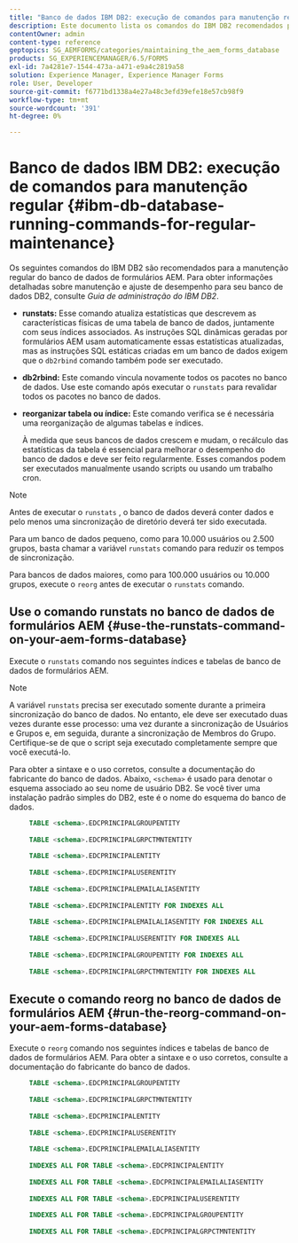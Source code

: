 ```yaml
---
title: "Banco de dados IBM DB2: execução de comandos para manutenção regular"
description: Este documento lista os comandos do IBM DB2 recomendados para a manutenção regular do banco de dados de formulários AEM.
contentOwner: admin
content-type: reference
geptopics: SG_AEMFORMS/categories/maintaining_the_aem_forms_database
products: SG_EXPERIENCEMANAGER/6.5/FORMS
exl-id: 7a4281e7-1544-473a-a471-e9a4c2819a58
solution: Experience Manager, Experience Manager Forms
role: User, Developer
source-git-commit: f6771bd1338a4e27a48c3efd39efe18e57cb98f9
workflow-type: tm+mt
source-wordcount: '391'
ht-degree: 0%

---
```


# Banco de dados IBM DB2: execução de comandos para manutenção regular {#ibm-db-database-running-commands-for-regular-maintenance}

Os seguintes comandos do IBM DB2 são recomendados para a manutenção regular do banco de dados de formulários AEM. Para obter informações detalhadas sobre manutenção e ajuste de desempenho para seu banco de dados DB2, consulte *Guia de administração do IBM DB2*.

* **runstats:** Esse comando atualiza estatísticas que descrevem as características físicas de uma tabela de banco de dados, juntamente com seus índices associados. As instruções SQL dinâmicas geradas por formulários AEM usam automaticamente essas estatísticas atualizadas, mas as instruções SQL estáticas criadas em um banco de dados exigem que o `db2rbind` comando também pode ser executado.
* **db2rbind:** Este comando vincula novamente todos os pacotes no banco de dados. Use este comando após executar o `runstats` para revalidar todos os pacotes no banco de dados.
* **reorganizar tabela ou índice:** Este comando verifica se é necessária uma reorganização de algumas tabelas e índices.

  À medida que seus bancos de dados crescem e mudam, o recálculo das estatísticas da tabela é essencial para melhorar o desempenho do banco de dados e deve ser feito regularmente. Esses comandos podem ser executados manualmente usando scripts ou usando um trabalho cron.

>[!NOTE]
>
>Antes de executar o `runstats` , o banco de dados deverá conter dados e pelo menos uma sincronização de diretório deverá ter sido executada.

Para um banco de dados pequeno, como para 10.000 usuários ou 2.500 grupos, basta chamar a variável `runstats` comando para reduzir os tempos de sincronização.

Para bancos de dados maiores, como para 100.000 usuários ou 10.000 grupos, execute o `reorg` antes de executar o `runstats` comando.

## Use o comando runstats no banco de dados de formulários AEM {#use-the-runstats-command-on-your-aem-forms-database}

Execute o `runstats` comando nos seguintes índices e tabelas de banco de dados de formulários AEM.

>[!NOTE]
>
>A variável `runstats` precisa ser executado somente durante a primeira sincronização do banco de dados. No entanto, ele deve ser executado duas vezes durante esse processo: uma vez durante a sincronização de Usuários e Grupos e, em seguida, durante a sincronização de Membros do Grupo. Certifique-se de que o script seja executado completamente sempre que você executá-lo.

Para obter a sintaxe e o uso corretos, consulte a documentação do fabricante do banco de dados. Abaixo, `<schema>` é usado para denotar o esquema associado ao seu nome de usuário DB2. Se você tiver uma instalação padrão simples do DB2, este é o nome do esquema do banco de dados.

```sql
     TABLE <schema>.EDCPRINCIPALGROUPENTITY
 
     TABLE <schema>.EDCPRINCIPALGRPCTMNTENTITY
 
     TABLE <schema>.EDCPRINCIPALENTITY
 
     TABLE <schema>.EDCPRINCIPALUSERENTITY
 
     TABLE <schema>.EDCPRINCIPALEMAILALIASENTITY
 
     TABLE <schema>.EDCPRINCIPALENTITY FOR INDEXES ALL
 
     TABLE <schema>.EDCPRINCIPALEMAILALIASENTITY FOR INDEXES ALL
 
     TABLE <schema>.EDCPRINCIPALUSERENTITY FOR INDEXES ALL
 
     TABLE <schema>.EDCPRINCIPALGROUPENTITY FOR INDEXES ALL
 
     TABLE <schema>.EDCPRINCIPALGRPCTMNTENTITY FOR INDEXES ALL
```

## Execute o comando reorg no banco de dados de formulários AEM {#run-the-reorg-command-on-your-aem-forms-database}

Execute o `reorg` comando nos seguintes índices e tabelas de banco de dados de formulários AEM. Para obter a sintaxe e o uso corretos, consulte a documentação do fabricante do banco de dados.

```sql
     TABLE <schema>.EDCPRINCIPALGROUPENTITY
 
     TABLE <schema>.EDCPRINCIPALGRPCTMNTENTITY
 
     TABLE <schema>.EDCPRINCIPALENTITY
 
     TABLE <schema>.EDCPRINCIPALUSERENTITY
 
     TABLE <schema>.EDCPRINCIPALEMAILALIASENTITY
 
     INDEXES ALL FOR TABLE <schema>.EDCPRINCIPALENTITY
 
     INDEXES ALL FOR TABLE <schema>.EDCPRINCIPALEMAILALIASENTITY
 
     INDEXES ALL FOR TABLE <schema>.EDCPRINCIPALUSERENTITY
 
     INDEXES ALL FOR TABLE <schema>.EDCPRINCIPALGROUPENTITY
 
     INDEXES ALL FOR TABLE <schema>.EDCPRINCIPALGRPCTMNTENTITY
```
